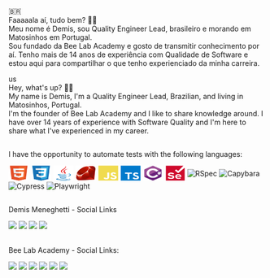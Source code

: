 <!---
demismeneghetti/demismeneghetti is a ✨ special ✨ repository because its `README.md` (this file) appears on your GitHub profile.
You can click the Preview link to take a look at your changes.
--->

🇧🇷 
<br>
Faaaaala aí, tudo bem? 👊🏻
<br>
Meu nome é Demis, sou Quality Engineer Lead, brasileiro e morando em Matosinhos em Portugal.
<br>
Sou fundado da Bee Lab Academy e gosto de transmitir conhecimento por aí. Tenho mais de 14 anos de experiência com Qualidade de Software e estou aqui para compartilhar o que tenho experienciado da minha carreira.

us
<br>
Hey, what's up? 👊🏻
<br>
My name is Demis, I'm a Quality Engineer Lead, Brazilian, and living in Matosinhos, Portugal.
<br>
I'm the founder of Bee Lab Academy and I like to share knowledge around. I have over 14 years of experience with Software Quality and I'm here to share what I've experienced in my career.

##
I have the opportunity to automate tests with the following languages:

<div style="display: inline_block">
  <img align="center" alt="HTML" height="30" width="40" src="https://raw.githubusercontent.com/devicons/devicon/master/icons/html5/html5-original.svg">
  <img align="center" alt="CSS" height="30" width="40" src="https://raw.githubusercontent.com/devicons/devicon/master/icons/css3/css3-original.svg">
  <img align="center" alt="Java" height="30" width="40" src="https://raw.githubusercontent.com/devicons/devicon/master/icons/java/java-original.svg">
  <img align="center" alt="Ruby" height="30" width="40" src="https://raw.githubusercontent.com/devicons/devicon/master/icons/ruby/ruby-original.svg">
  <img align="center" alt="Js" height="30" width="40" src="https://raw.githubusercontent.com/devicons/devicon/master/icons/javascript/javascript-plain.svg">
  <img align="center" alt="Ts" height="30" width="40" src="https://raw.githubusercontent.com/devicons/devicon/master/icons/typescript/typescript-plain.svg">
  <img align="center" alt="Csharp" height="30" width="40" src="https://raw.githubusercontent.com/devicons/devicon/master/icons/csharp/csharp-original.svg">
  <img align="center" alt="Selenium" height="30" width="40" src="https://raw.githubusercontent.com/devicons/devicon/master/icons/selenium/selenium-original.svg">
  <img align="center" alt="RSpec" height="30" width="30" src="https://beelab.com.br/github/rspec.png">
  <img align="center" alt="Capybara" height="40" width="40" src="https://beelab.com.br/github/capybara.png">
  <img align="center" alt="Cypress" height="30" width="30" src="https://beelab.com.br/github/cypress.png">
  <img align="center" alt="Playwright" height="30" width="40" src="https://beelab.com.br/github/playwright.svg">
</div>

##

Demis Meneghetti - Social Links
<div> 
  <a href="https://www.youtube.com/demismeneghetti?sub_confirmation=1" target="_blank"><img src="https://img.shields.io/badge/YouTube-FF0000?style=for-the-badge&logo=youtube&logoColor=white" target="_blank"></a>
  <a href="https://instagram.com/demismeneghetti" target="_blank"><img src="https://img.shields.io/badge/-Instagram-%23E4405F?style=for-the-badge&logo=instagram&logoColor=white" target="_blank"></a>
  <a href="https://www.linkedin.com/in/demismeneghetti" target="_blank"><img src="https://img.shields.io/badge/-LinkedIn-%230077B5?style=for-the-badge&logo=linkedin&logoColor=white" target="_blank"></a> 
  <a href = "mailto:demis@beelab.com.br"><img src="https://img.shields.io/badge/-Gmail-%23333?style=for-the-badge&logo=gmail&logoColor=white" target="_blank"></a>
</div>

##

Bee Lab Academy - Social Links:
<div> 
  <a href="https://www.youtube.com/c/beelabacademy?sub_confirmation=1" target="_blank"><img src="https://img.shields.io/badge/YouTube-FF0000?style=for-the-badge&logo=youtube&logoColor=white" target="_blank"></a>
  <a href="https://instagram.com/beelabacademy" target="_blank"><img src="https://img.shields.io/badge/-Instagram-%23E4405F?style=for-the-badge&logo=instagram&logoColor=white" target="_blank"></a>
 	<a href="https://www.twitch.tv/beelabacademy" target="_blank"><img src="https://img.shields.io/badge/Twitch-9146FF?style=for-the-badge&logo=twitch&logoColor=white" target="_blank"></a>
  <a href="https://beelab.com.br/discord" target="_blank"><img src="https://img.shields.io/badge/Discord-7289DA?style=for-the-badge&logo=discord&logoColor=white" target="_blank"></a> 
  <a href="https://www.linkedin.com/company/beelabacademy" target="_blank"><img src="https://img.shields.io/badge/-LinkedIn-%230077B5?style=for-the-badge&logo=linkedin&logoColor=white" target="_blank"></a> 
  <a href = "mailto:contato@beelab.com.br"><img src="https://img.shields.io/badge/-Gmail-%23333?style=for-the-badge&logo=gmail&logoColor=white" target="_blank"></a>
</div>
